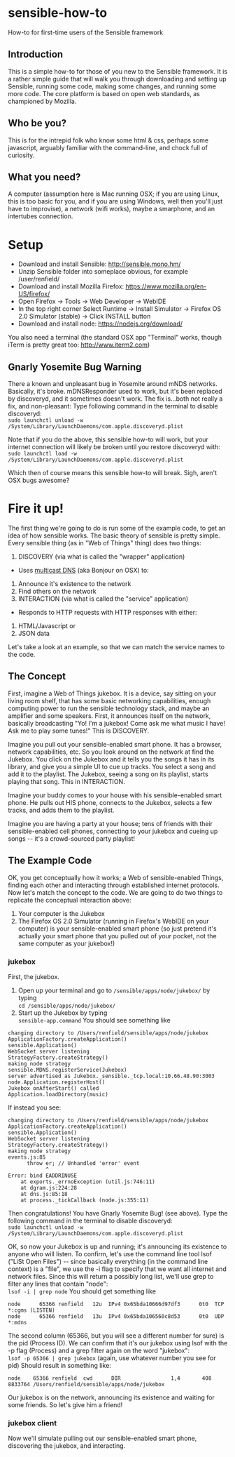 # sensible-how-to
How-to for first-time users of the Sensible framework

## Introduction
This is a simple how-to for those of you new to the Sensible framework.
It is a rather simple guide that will walk you through downloading and setting up Sensible, running some code, making some changes, and running some more code.
The core platform is based on open web standards, as championed by Mozilla.

## Who be you?
This is for the intrepid folk who know some html & css, perhaps some javascript, arguably familiar with the command-line, and chock full of curiosity.

## What you need?
A computer (assumption here is Mac running OSX; if you are using Linux, this is too basic for you, and if you are using Windows, well then you'll just have to improvise), a network (wifi works), maybe a smarphone, and an intertubes connection.

# Setup
* Download and install Sensible: http://sensible.mono.hm/
 * Unzip Sensible folder into someplace obvious, for example /user/renfield/
* Download and install Mozilla Firefox: https://www.mozilla.org/en-US/firefox/
 * Open Firefox -> Tools -> Web Developer -> WebIDE
 * In the top right corner Select Runtime -> Install Simulator -> Firefox OS 2.0 Simulator (stable) -> Click INSTALL button
* Download and install node: https://nodejs.org/download/

You also need a terminal (the standard OSX app "Terminal" works, though iTerm is pretty great too: http://www.iterm2.com)

## Gnarly Yosemite Bug Warning
There a known and unpleasant bug in Yosemite around mNDS networks. Basically, it's broke.
mDNSResponder used to work, but it's been replaced by discoveryd, and it sometimes doesn't work.
The fix is...both not really a fix, and non-pleasant:
Type following command in the terminal to disable discoveryd:<br>
`sudo launchctl unload -w /System/Library/LaunchDaemons/com.apple.discoveryd.plist`

Note that if you do the above, this sensible how-to will work, but your internet connection will likely be broken until you restore discoveryd with:<br>
`sudo launchctl load -w /System/Library/LaunchDaemons/com.apple.discoveryd.plist`

Which then of course means this sensible how-to will break. Sigh, aren't OSX bugs awesome?

# Fire it up!
The first thing we're going to do is run some of the example code, to get an idea of how sensible works.
The basic theory of sensible is pretty simple.
Every sensible thing (as in "Web of Things" thing) does two things:
1. DISCOVERY (via what is called the "wrapper" application)
  * Uses [multicast DNS](http://en.wikipedia.org/wiki/Multicast_DNS) (aka Bonjour on OSX) to:
   1. Announce it's existence to the network
   2. Find others on the network
2. INTERACTION (via what is called the "service" application)
  * Responds to HTTP requests with HTTP responses with either:
   1. HTML/Javascript or
   2. JSON data

Let's take a look at an example, so that we can match the service names to the code.

## The Concept
First, imagine a Web of Things jukebox. It is a device, say sitting on your living room shelf, that has some basic networking capabilities, enough computing power to run the sensible technology stack, and maybe an amplifier and some speakers.
First, it announces itself on the network, basically broadcasting "Yo! I'm a jukebox! Come ask me what music I have! Ask me to play some tunes!" This is DISCOVERY.

Imagine you pull out your sensible-enabled smart phone. It has a browser, network capabilities, etc. So you look around on the network at find the Jukebox. You click on the Jukebox and it tells you the songs it has in its library, and give you a simple UI to cue up tracks.
You select a song and add it to the playlist.
The Jukebox, seeing a song on its playlist, starts playing that song.
This in INTERACTION.

Imagine your buddy comes to your house with his sensible-enabled smart phone. He pulls out HIS phone, connects to the Jukebox, selects a few tracks, and adds them to the playlist.

Imagine you are having a party at your house; tens of friends with their sensible-enabled cell phones, connecting to your jukebox and cueing up songs -- it's a crowd-sourced party playlist!

## The Example Code
OK, you get conceptually how it works; a Web of sensible-enabled Things, finding each other and interacting through established internet protocols. Now let's match the concept to the code.
We are going to do two things to replicate the conceptual interaction above:
1. Your computer is the Jukebox
2. The Firefox OS 2.0 Simulator (running in Firefox's WebIDE on your computer) is your sensible-enabled smart phone (so just pretend it's actually your smart phone that you pulled out of your pocket, not the same computer as your jukebox!)

### jukebox
First, the jukebox.
1. Open up your terminal and go to `/sensible/apps/node/jukebox/` by typing<br>
`cd /sensible/apps/node/jukebox/`
2. Start up the Jukebox by typing<br>
`sensible-app.command`
You should see something like
```
changing directory to /Users/renfield/sensible/apps/node/jukebox
ApplicationFactory.createApplication()
sensible.Application()
WebSocket server listening
StrategyFactory.createStrategy()
making node strategy
sensible.MDNS.registerService(Jukebox)
server advertised as Jukebox._sensible._tcp.local:10.66.48.90:3003
node.Application.registerHost()
Jukebox onAfterStart() called
Application.loadDirectory(music)
```
If instead you see:
```
changing directory to /Users/renfield/sensible/apps/node/jukebox
ApplicationFactory.createApplication()
sensible.Application()
WebSocket server listening
StrategyFactory.createStrategy()
making node strategy
events.js:85
      throw er; // Unhandled 'error' event
            ^
Error: bind EADDRINUSE
    at exports._errnoException (util.js:746:11)
    at dgram.js:224:28
    at dns.js:85:18
    at process._tickCallback (node.js:355:11)
```
Then congratulations! You have Gnarly Yosemite Bug! (see above).
Type the following command in the terminal to disable discoveryd:<br>
`sudo launchctl unload -w /System/Library/LaunchDaemons/com.apple.discoveryd.plist`

OK, so now your Jukebox is up and running; it's announcing its existence to anyone who will listen.
To confirm, let's use the command line tool lsof ("LiSt Open Files") -- since basically everything (in the command line context) is a "file", we use the -i flag to specify that we want all internet and network files. Since this will return a possibly long list, we'll use grep to filter any lines that contain "node":<br>
`lsof -i | grep node`
You should get something like
```
node      65366 renfield   12u  IPv4 0x65bda10666d97df3      0t0  TCP *:cgms (LISTEN)
node      65366 renfield   13u  IPv4 0x65bda106560c8d53      0t0  UDP *:mdns
```
The second column (65366, but you will see a different number for sure) is the pid (Process ID).
We can confirm that it's our jukebox using lsof with the -p flag (Process) and a grep filter again on the word "jukebox":<br>
`lsof -p 65366 | grep jukebox` (again, use whatever number you see for pid)
Should result in something like:
```
node    65366 renfield  cwd      DIR                1,4       408 8833764 /Users/renfield/sensible/apps/node/jukebox
```

Our jukebox is on the network, announcing its existence and waiting for some friends.
So let's give him a friend!

### jukebox client
Now we'll simulate pulling out our sensible-enabled smart phone, discovering the jukebox, and interacting.
